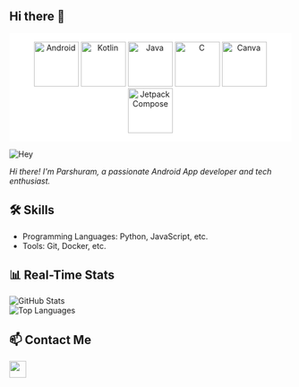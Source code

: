 ## Hi there 👋

<!-- Horizontally arranged tech icons at 80x80 size 
<p align="center" background = "white">
  <img src="https://cdn.jsdelivr.net/gh/devicons/devicon@latest/icons/android/android-plain-wordmark.svg" width="80" height="80" />
  <img src="https://cdn.jsdelivr.net/gh/devicons/devicon@latest/icons/kotlin/kotlin-original-wordmark.svg" width="80" height="80" />
  <img src="https://cdn.jsdelivr.net/gh/devicons/devicon@latest/icons/java/java-original-wordmark.svg" width="80" height="80" />
  <img src="https://cdn.jsdelivr.net/gh/devicons/devicon@latest/icons/c/c-original.svg" width="80" height="80" />
  <img src="https://cdn.jsdelivr.net/gh/devicons/devicon@latest/icons/canva/canva-original.svg" width="80" height="80" />
  <img src="https://cdn.jsdelivr.net/gh/devicons/devicon@latest/icons/jetpackcompose/jetpackcompose-original-wordmark.svg" width="80" height="80" />
</p> -->

<div align="center" style="background:white; padding:15px;">
  <img src="https://cdn.jsdelivr.net/gh/devicons/devicon@latest/icons/android/android-plain-wordmark.svg" width="80" height="80" alt="Android" />
  <img src="https://cdn.jsdelivr.net/gh/devicons/devicon@latest/icons/kotlin/kotlin-original-wordmark.svg" width="80" height="80" alt="Kotlin" />
  <img src="https://cdn.jsdelivr.net/gh/devicons/devicon@latest/icons/java/java-original-wordmark.svg" width="80" height="80" alt="Java" />
  <img src="https://cdn.jsdelivr.net/gh/devicons/devicon@latest/icons/c/c-original.svg" width="80" height="80" alt="C" />
  <img src="https://cdn.jsdelivr.net/gh/devicons/devicon@latest/icons/canva/canva-original.svg" width="80" height="80" alt="Canva" />
  <img src="https://cdn.jsdelivr.net/gh/devicons/devicon@latest/icons/jetpackcompose/jetpackcompose-original-wordmark.svg" width="80" height="80" alt="Jetpack Compose" />
</div>

![Hey](https://placehold.co/1200x75?text=Parshuram+Behera)

*Hi there! I'm Parshuram, a passionate Android App developer and tech enthusiast.*

## 🛠️ Skills
- Programming Languages: Python, JavaScript, etc.
- Tools: Git, Docker, etc.

## 📊 Real-Time Stats
![GitHub Stats](https://github-readme-stats.vercel.app/api?username=Parshuram-Behera&show_icons=true&theme=radical)  
![Top Languages](https://github-readme-stats.vercel.app/api/top-langs/?username=Parshuram-Behera&layout=compact&theme=radical)

## 📫 Contact Me
<a href="https://linkedin.com/in/parshurambehera7735">
  <img src="https://cdn.jsdelivr.net/gh/devicons/devicon@latest/icons/linkedin/linkedin-original.svg" width="30" height="30" />
</a>
